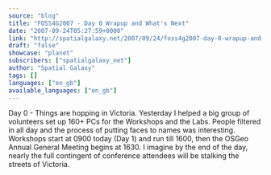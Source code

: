 ```yaml
---
source: "blog"
title: "FOSS4G2007 - Day 0 Wrapup and What's Next"
date: "2007-09-24T05:27:59+0000"
link: "http://spatialgalaxy.net/2007/09/24/foss4g2007-day-0-wrapup-and-whats-next/"
draft: "false"
showcase: "planet"
subscribers: ["spatialgalaxy_net"]
author: "Spatial Galaxy"
tags: []
languages: ["en_gb"]
available_languages: ["en_gb"]
---
```


Day 0 - Things are hopping in Victoria. Yesterday I helped a big group of volunteers set up 160+ PCs for the Workshops and the Labs. People filtered in all day and the process of putting faces to names was interesting.
Workshops start at 0900 today (Day 1) and run till 1600, then the OSGeo Annual General Meeting begins at 1630. I imagine by the end of the day, nearly the full contingent of conference attendees will be stalking the streets of Victoria.
